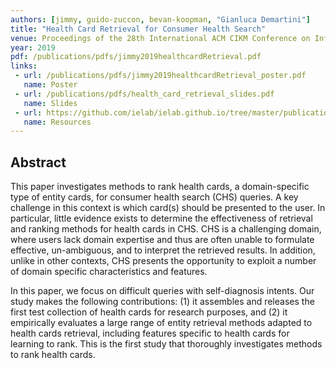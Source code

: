```yaml
---
authors: [jimmy, guido-zuccon, bevan-koopman, "Gianluca Demartini"]
title: "Health Card Retrieval for Consumer Health Search"
venue: Proceedings of the 28th International ACM CIKM Conference on Information and Knowledge Management (CIKM '19)
year: 2019
pdf: /publications/pdfs/jimmy2019healthcardRetrieval.pdf
links: 
 - url: /publications/pdfs/jimmy2019healthcardRetrieval_poster.pdf
   name: Poster
 - url: /publications/pdfs/health_card_retrieval_slides.pdf
   name: Slides
 - url: https://github.com/ielab/ielab.github.io/tree/master/publications/CIKM2019_HealthCardRetrieval
   name: Resources
---
```


## Abstract

This paper investigates methods to rank health cards, a domain-specific type of entity cards,  for consumer health search (CHS) queries. A key challenge in this context is which card(s) should be presented to the user. In particular, little evidence exists to determine the effectiveness of retrieval and ranking methods for health cards in CHS. CHS is a challenging domain, where  users lack domain expertise and thus are often unable to formulate effective, un-ambiguous, and to interpret the retrieved results. In addition, unlike in other contexts, CHS presents the opportunity to exploit a number of domain specific characteristics and features.

In this paper, we focus on difficult queries with self-diagnosis intents. Our study makes the following contributions: (1) it assembles and releases the first test collection of health cards for research purposes, and (2) it empirically evaluates a large range of entity retrieval methods adapted to health cards retrieval, including features specific to health cards for learning to rank. This is the first study that thoroughly investigates methods to rank health cards.
